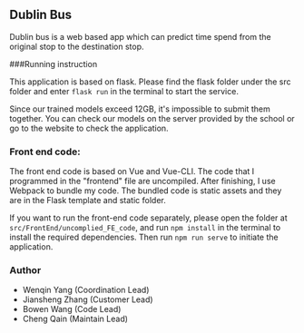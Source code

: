 ## Dublin Bus
Dublin bus is a web based app which can predict time spend from the original stop to the destination stop.


###Running instruction

This application is based on flask. Please find the flask folder under the src folder and enter `flask run` in the terminal to start the service.


Since our trained models exceed 12GB, it's impossible to submit them together. You can check our models on the server provided by the school or go to the website to check the application.


### Front end code:
The front end code is based on Vue and Vue-CLI. The code that I programmed in the "frontend" file are uncompiled. After finishing, I use Webpack to bundle my code. The bundled code is static assets and they are in the Flask template and static folder.

If you want to run the front-end code separately, please open the folder at  `src/FrontEnd/uncomplied_FE_code`, and run `npm install` in the terminal to install the required dependencies. Then run `npm run serve` to initiate the application.

### Author    
- Wenqin Yang (Coordination Lead)
- Jiansheng Zhang (Customer Lead)
- Bowen Wang (Code Lead)
- Cheng Qain (Maintain Lead)
